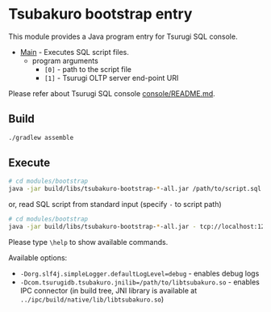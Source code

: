# Tsubakuro bootstrap entry

This module provides a Java program entry for Tsurugi SQL console.

* [Main] - Executes SQL script files.
  * program arguments
    * `[0]` - path to the script file
    * `[1]` - Tsurugi OLTP server end-point URI

Please refer about Tsurugi SQL console [console/README.md].

[Main]:src/main/java/com/tsurugidb/tsubakuro/bootstrap/Main.java
[console/README.md]:../console/README.md

## Build

```sh
./gradlew assemble
```

## Execute

```sh
# cd modules/bootstrap
java -jar build/libs/tsubakuro-bootstrap-*-all.jar /path/to/script.sql tcp://localhost:12345
```

or, read SQL script from standard input (specify `-` to script path)

```sh
# cd modules/bootstrap
java -jar build/libs/tsubakuro-bootstrap-*-all.jar - tcp://localhost:12345
```

Please type `\help` to show available commands.

Available options:

* `-Dorg.slf4j.simpleLogger.defaultLogLevel=debug` - enables debug logs
* `-Dcom.tsurugidb.tsubakuro.jnilib=/path/to/libtsubakuro.so` - enables IPC connector (in build tree, JNI library is available at `../ipc/build/native/lib/libtsubakuro.so`)
